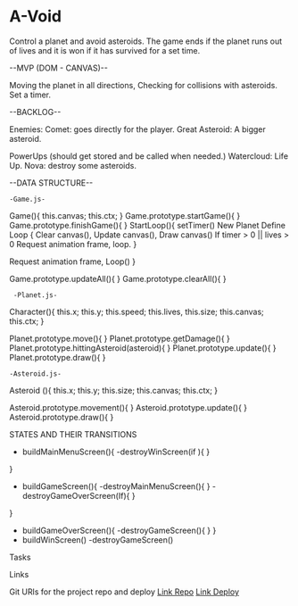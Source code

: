 # A-Void

Control a planet and avoid asteroids. The game ends if the planet runs out of lives and it is won if it has survived for a set time.
 
--MVP (DOM - CANVAS)--
 
Moving the planet in all directions,
Checking for collisions with asteroids.
Set a timer.
 
--BACKLOG--

Enemies:
Comet: goes directly for the player.
Great Asteroid: A bigger asteroid.
 
PowerUps (should get stored and be called when needed.)
Watercloud: Life Up.
Nova: destroy some asteroids.
 
--DATA STRUCTURE--
 
    -Game.js-
 
Game(){
  this.canvas;
  this.ctx;
}
Game.prototype.startGame(){
}
Game.prototype.finishGame(){
}
StartLoop(){
setTimer()
New Planet
Define Loop {
Clear canvas(), 
Update canvas(), 
Draw  canvas()
If timer > 0 || lives > 0
Request animation frame, loop. 
}

Request animation frame, Loop()
}
 
Game.prototype.updateAll(){
}
Game.prototype.clearAll(){
}
 
     -Planet.js-
 
Character(){
  this.x;
  this.y;
  this.speed;
  this.lives,
  this.size;
  this.canvas;
  this.ctx;
}

Planet.prototype.move(){
	}
	Planet.prototype.getDamage(){
	}
Planet.prototype.hittingAsteroid(asteroid){
}
Planet.prototype.update(){
}
Planet.prototype.draw(){
}
 
 
 	-Asteroid.js-
 
Asteroid (){
	 this.x;
 this.y;
 this.size;
 this.canvas;
 this.ctx;
}

Asteroid.prototype.movement(){
}
Asteroid.prototype.update(){
}
Asteroid.prototype.draw(){
}
 
	
STATES AND THEIR TRANSITIONS
 
 
- buildMainMenuScreen(){
       -destroyWinScreen(if ){
	}
 
}
- buildGameScreen(){
        -destroyMainMenuScreen(){
}
        -destroyGameOverScreen(If){
}
 
}

- buildGameOverScreen(){
        -destroyGameScreen(){
	}
}
- buildWinScreen()
        -destroyGameScreen()
 
Tasks
 
Links
 
 
Git
URls for the project repo and deploy
[Link Repo](https://github.com/EricCapdevila/A-Void)
[Link Deploy](http://github.com)
 

